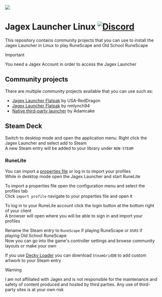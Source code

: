 ![](https://runescape.wiki/images/thumb/Jagex_Launcher_icon.png/128px-Jagex_Launcher_icon.png)
# Jagex Launcher Linux [![Discord](https://img.shields.io/discord/828918474784768010)](https://discord.gg/aX7GT2Mkdu)

This repository contains community projects that you can use to install the Jagex Launcher in Linux to play RuneScape and Old School RuneScape

> [!IMPORTANT]  
> You need a Jagex Account in order to access the Jagex Launcher

## Community projects

There are multiple community projects available that you can use such as:

* [Jagex Launcher Flatpak](https://github.com/USA-RedDragon/jagex-launcher-flatpak) by USA-RedDragon
* [Jagex Launcher Flatpak](https://github.com/nmlynch94/com.jagexlauncher.JagexLauncher) by nmlynch94
* [Native third-party launcher](https://github.com/flathub/com.adamcake.Bolt) by Adamcake

## Steam Deck
Switch to desktop mode and open the application menu. Right click the Jagex Launcher and select add to Steam  
A new Steam entry will be added to your library under `NON-STEAM`  

### RuneLite

You can import a [properties file](https://github.com/TormStorm/jagex-launcher-linux/blob/main/resources/steamdeck-settings.properties) or log in to import your profiles  
While in desktop mode open the Jagex Launcher and start RuneLite  

To import a properties file open the configuration menu and select the profiles tab  
Click `import profile` navigate to your properties file and open it  

To log in to your RuneLite account click the login button at the bottom right of your client  
A browser will open where you will be able to sign in and import your profiles  

Rename the Steam entry to `RuneScape` if playing RuneScape or `OSRS` if playing Old School RuneScape  
Now you can go into the game's controller settings and browse community layouts or make your own   

If you use [Decky Loader](https://github.com/SteamDeckHomebrew/decky-loader) you can download `SteamGridDB` to add custom artwork to your Steam entry  

> [!WARNING]  
> I am not affiliated with Jagex and is not responsible for the maintenance and safety of content produced and hosted by third parties. Any use of third-party sites is at your own risk
